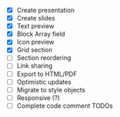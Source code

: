 - [X] Create presentation
- [X] Create slides
- [X] Text preview
- [X] Block Array field
- [X] Icon preview
- [X] Grid section
- [ ] Section reordering
- [ ] Link sharing
- [ ] Export to HTML/PDF
- [ ] Optimistic updates
- [ ] Migrate to style objects
- [ ] Responsive (?)
- [ ] Complete code comment TODOs